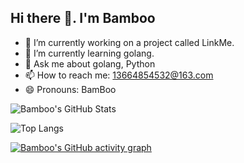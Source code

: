 ## Hi there 👋. I'm Bamboo

- 🔭 I’m currently working on a project called LinkMe.
- 🌱 I’m currently learning golang.
- 💬 Ask me about golang, Python
- 📫 How to reach me: 13664854532@163.com
- 😄 Pronouns: BamBoo

![Bamboo's GitHub Stats](https://github-readme-stats.vercel.app/api?username=GoSimplicity&show_icons=true&theme=transparent)


![Top Langs](https://github-readme-stats.vercel.app/api/top-langs/?username=GoSimplicity&layout=compact&theme=tokyonight)


[![Bamboo's GitHub activity graph](https://github-readme-activity-graph.vercel.app/graph?username=GoSimplicity&theme=dracula)](https://github.com/ashutosh00710/github-readme-activity-graph)
